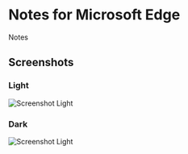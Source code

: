 # Notes for Microsoft Edge
Notes

## Screenshots

### Light
![Screenshot Light](https://raw.githubusercontent.com/zmni/MSEdge-BlankTab/master/images/screenshot-light-en.png)

### Dark
![Screenshot Light](https://raw.githubusercontent.com/zmni/MSEdge-BlankTab/master/images/screenshot-dark-en.png)

